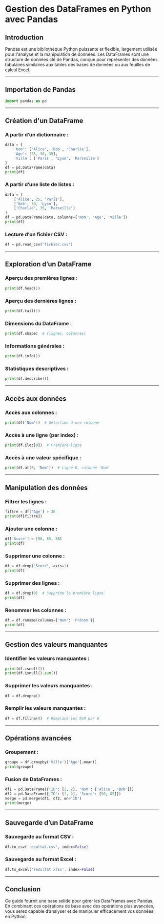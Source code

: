 # Gestion des DataFrames en Python avec Pandas

## Introduction
Pandas est une bibliothèque Python puissante et flexible, largement utilisée pour l'analyse et la manipulation de données. Les DataFrames sont une structure de données clé de Pandas, conçue pour représenter des données tabulaires similaires aux tables des bases de données ou aux feuilles de calcul Excel.

---

## Importation de Pandas
```python
import pandas as pd
```

---

## Création d'un DataFrame

### A partir d’un dictionnaire :
```python
data = {
    'Nom': ['Alice', 'Bob', 'Charlie'],
    'Age': [25, 30, 35],
    'Ville': ['Paris', 'Lyon', 'Marseille']
}
df = pd.DataFrame(data)
print(df)
```

### A partir d’une liste de listes :
```python
data = [
    ['Alice', 25, 'Paris'],
    ['Bob', 30, 'Lyon'],
    ['Charlie', 35, 'Marseille']
]
df = pd.DataFrame(data, columns=['Nom', 'Age', 'Ville'])
print(df)
```

### Lecture d’un fichier CSV :
```python
df = pd.read_csv('fichier.csv')
```

---

## Exploration d’un DataFrame

### Aperçu des premières lignes :
```python
print(df.head())
```

### Aperçu des dernières lignes :
```python
print(df.tail())
```

### Dimensions du DataFrame :
```python
print(df.shape)  # (lignes, colonnes)
```

### Informations générales :
```python
print(df.info())
```

### Statistiques descriptives :
```python
print(df.describe())
```

---

## Accès aux données

### Accès aux colonnes :
```python
print(df['Nom'])  # Sélection d'une colonne
```

### Accès à une ligne (par index) :
```python
print(df.iloc[0])  # Première ligne
```

### Accès à une valeur spécifique :
```python
print(df.at[0, 'Nom'])  # Ligne 0, colonne 'Nom'
```

---

## Manipulation des données

### Filtrer les lignes :
```python
filtre = df['Age'] > 30
print(df[filtre])
```

### Ajouter une colonne :
```python
df['Score'] = [90, 85, 88]
print(df)
```

### Supprimer une colonne :
```python
df = df.drop('Score', axis=1)
print(df)
```

### Supprimer des lignes :
```python
df = df.drop(0)  # Supprime la première ligne
print(df)
```

### Renommer les colonnes :
```python
df = df.rename(columns={'Nom': 'Prénom'})
print(df)
```

---

## Gestion des valeurs manquantes

### Identifier les valeurs manquantes :
```python
print(df.isnull())
print(df.isnull().sum())
```

### Supprimer les valeurs manquantes :
```python
df = df.dropna()
```

### Remplir les valeurs manquantes :
```python
df = df.fillna(0)  # Remplace les NaN par 0
```

---

## Opérations avancées

### Groupement :
```python
groupe = df.groupby('Ville')['Age'].mean()
print(groupe)
```

### Fusion de DataFrames :
```python
df1 = pd.DataFrame({'ID': [1, 2], 'Nom': ['Alice', 'Bob']})
df2 = pd.DataFrame({'ID': [1, 2], 'Score': [90, 85]})
merge = pd.merge(df1, df2, on='ID')
print(merge)
```

---

## Sauvegarde d’un DataFrame

### Sauvegarde au format CSV :
```python
df.to_csv('resultat.csv', index=False)
```

### Sauvegarde au format Excel :
```python
df.to_excel('resultat.xlsx', index=False)
```

---

## Conclusion
Ce guide fournit une base solide pour gérer les DataFrames avec Pandas. En combinant ces opérations de base avec des opérations plus avancées, vous serez capable d’analyser et de manipuler efficacement vos données en Python.